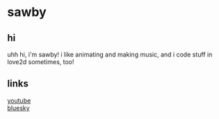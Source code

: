 # sawby

## hi
<p>uhh hi, i'm sawby! i like animating and making music, and i code stuff in love2d sometimes, too!</p>

## links
[youtube](https://youtube.com/@sawby08/) </br>
[bluesky](https://bsky.app/profile/sawby08.itch.io) </br>
